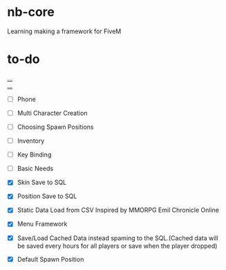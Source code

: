 # nb-core
Learning making a framework for FiveM  

# to-do  
[...](https://youtu.be/OjfZpTy6xqo)  
[...](https://www.youtube.com/watch?v=2qrhqz01n8k&list=PLVDDl9QjMbTJvBwfc_UTQwFlUeMJhDum0)  
- [ ] Phone
- [ ] Multi Character Creation
- [ ] Choosing Spawn Positions
- [ ] Inventory
- [ ] Key Binding
- [ ] Basic Needs

- [x] Skin Save to SQL
- [x] Position Save to SQL
- [x] Static Data Load from CSV Inspired by MMORPG Emil Chronicle Online
- [x] Menu Framework
- [x] Save/Load Cached Data instead spaming to the SQL.(Cached data will be saved every hours for all players or save when the player dropped)
- [x] Default Spawn Position
